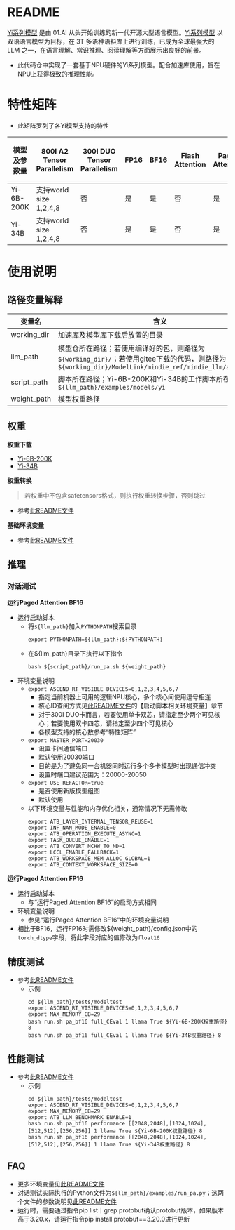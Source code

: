 # README

[Yi系列模型](https://huggingface.co/01-ai) 是由 01.AI 从头开始训练的新一代开源大型语言模型。[Yi系列模型](https://huggingface.co/01-ai) 以双语语言模型为目标，在 3T 多语种语料库上进行训练，已成为全球最强大的 LLM 之一，在语言理解、常识推理、阅读理解等方面展示出良好的前景。

- 此代码仓中实现了一套基于NPU硬件的Yi系列模型。配合加速库使用，旨在NPU上获得极致的推理性能。

# 特性矩阵
- 此矩阵罗列了各Yi模型支持的特性

| 模型及参数量 | 800I A2 Tensor Parallelism | 300I DUO Tensor Parallelism | FP16 | BF16 | Flash Attention | Paged Attention | W8A8量化 | W8A16量化 | KV cache量化 | 稀疏量化 | MOE量化 | MindIE | TGI |
|-------------|-------------------------|-------------------------|------|------|-----------------|-----------------|---------|---------|--------------|----------|--------|--------|-----|
| Yi-6B-200K    | 支持world size 1,2,4,8   | 否     | 是   | 是   | 否              | 是              | 否       | 否       | 否           | 否       | 否     | 否     | 否  |
| Yi-34B    | 支持world size 1,2,4,8   | 否     | 是   | 是   | 否              | 是              | 否       | 否       | 否           | 否       | 否     | 否     | 否  |

# 使用说明

## 路径变量解释
| 变量名  | 含义                                             |
|--------|--------------------------------------------------|
| working_dir | 加速库及模型库下载后放置的目录                  |
| llm_path | 模型仓所在路径；若使用编译好的包，则路径为`${working_dir}/`；若使用gitee下载的代码，则路径为`${working_dir}/ModelLink/mindie_ref/mindie_llm/atb_models`    |
| script_path | 脚本所在路径；Yi-6B-200K和Yi-34B的工作脚本所在路径为`${llm_path}/examples/models/yi`                            |
| weight_path | 模型权重路径                            |

## 权重
**权重下载**

- [Yi-6B-200K](https://huggingface.co/01-ai/Yi-6B-200K)
- [Yi-34B](https://huggingface.co/01-ai/Yi-34B)

**权重转换**
> 若权重中不包含safetensors格式，则执行权重转换步骤，否则跳过
- 参考[此README文件](../../README.md)

**基础环境变量**
- 参考[此README文件](../../../README.md)

## 推理

### 对话测试

**运行Paged Attention BF16**
- 运行启动脚本
  - 将`${llm_path}`加入`PYTHONPATH`搜索目录
    ```shell
    export PYTHONPATH=${llm_path}:${PYTHONPATH}
    ```
  - 在\${llm_path}目录下执行以下指令
    ```shell
    bash ${script_path}/run_pa.sh ${weight_path}
    ```
- 环境变量说明
  - `export ASCEND_RT_VISIBLE_DEVICES=0,1,2,3,4,5,6,7`
    - 指定当前机器上可用的逻辑NPU核心，多个核心间使用逗号相连
    - 核心ID查阅方式见[此README文件](../../README.md)的【启动脚本相关环境变量】章节
    - 对于300I DUO卡而言，若要使用单卡双芯，请指定至少两个可见核心；若要使用双卡四芯，请指定至少四个可见核心
    - 各模型支持的核心数参考“特性矩阵”
  - `export MASTER_PORT=20030`
    - 设置卡间通信端口
    - 默认使用20030端口
    - 目的是为了避免同一台机器同时运行多个多卡模型时出现通信冲突
    - 设置时端口建议范围为：20000-20050
  - `export USE_REFACTOR=true`
    - 是否使用新版模型组图
    - 默认使用
  - 以下环境变量与性能和内存优化相关，通常情况下无需修改
    ```shell
    export ATB_LAYER_INTERNAL_TENSOR_REUSE=1
    export INF_NAN_MODE_ENABLE=0
    export ATB_OPERATION_EXECUTE_ASYNC=1
    export TASK_QUEUE_ENABLE=1
    export ATB_CONVERT_NCHW_TO_ND=1
    export LCCL_ENABLE_FALLBACK=1
    export ATB_WORKSPACE_MEM_ALLOC_GLOBAL=1
    export ATB_CONTEXT_WORKSPACE_SIZE=0
    ```

**运行Paged Attention FP16**
- 运行启动脚本
  - 与“运行Paged Attention BF16”的启动方式相同
- 环境变量说明
  - 参见“运行Paged Attention BF16”中的环境变量说明
- 相比于BF16，运行FP16时需修改${weight_path}/config.json中的`torch_dtype`字段，将此字段对应的值修改为`float16`

## 精度测试
- 参考[此README文件](../../../tests/modeltest/README.md)
  - 示例
    ```shell
    cd ${llm_path}/tests/modeltest
    export ASCEND_RT_VISIBLE_DEVICES=0,1,2,3,4,5,6,7
    export MAX_MEMORY_GB=29
    bash run.sh pa_bf16 full_CEval 1 llama True ${Yi-6B-200K权重路径} 8
    bash run.sh pa_bf16 full_CEval 1 llama True ${Yi-34B权重路径} 8
    ```

## 性能测试
- 参考[此README文件](../../../tests/modeltest/README.md)
  - 示例
    ```shell
    cd ${llm_path}/tests/modeltest
    export ASCEND_RT_VISIBLE_DEVICES=0,1,2,3,4,5,6,7
    export MAX_MEMORY_GB=29
    export ATB_LLM_BENCHMARK_ENABLE=1
    bash run.sh pa_bf16 performance [[2048,2048],[1024,1024],[512,512],[256,256]] 1 llama True ${Yi-6B-200K权重路径} 8
    bash run.sh pa_bf16 performance [[2048,2048],[1024,1024],[512,512],[256,256]] 1 llama True ${Yi-34B权重路径} 8
    ```

## FAQ
- 更多环境变量见[此README文件](../../README.md)
- 对话测试实际执行的Python文件为`${llm_path}/examples/run_pa.py`；这两个文件的参数说明见[此README文件](../../README.md)
- 运行时，需要通过指令pip list｜grep protobuf确认protobuf版本，如果版本高于3.20.x，请运行指令pip install protobuf==3.20.0进行更新
